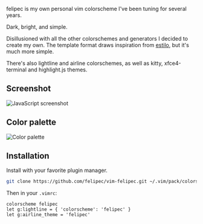 felipec is my own personal vim colorscheme I've been tuning for several years.

Dark, bright, and simple.

Disillusioned with all the other colorschemes and generators I decided to create my own.
The template format draws inspiration from [estilo](https://github.com/jacoborus/estilo/), but it's much more simple.

There's also lightline and airline colorschemes, as well as kitty, xfce4-terminal and highlight.js themes.

## Screenshot

![JavaScript screenshot](https://i.imgur.com/hTnfANk.png)

## Color palette

![Color palette](https://i.imgur.com/RuZK5sr.png)

## Installation

Install with your favorite plugin manager.

```sh
git clone https://github.com/felipec/vim-felipec.git ~/.vim/pack/colors/start/felipec
```

Then in your `.vimrc`:

```vim
colorscheme felipec
let g:lightline = { 'colorscheme': 'felipec' }
let g:airline_theme = 'felipec'
```

